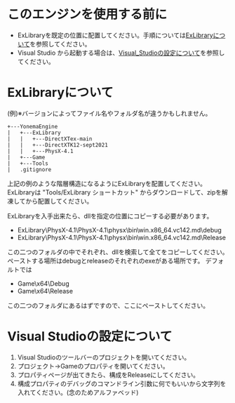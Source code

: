 # このエンジンを使用する前に
* ExLibraryを既定の位置に配置してください。手順については[ExLibraryについて](#exlibraryについて)を参照してください。
* Visual Studio から起動する場合は、[Visual_Studioの設定について](#visual-studioの設定について)を参照してください。

# ExLibraryについて
(例)※バージョンによってファイル名やフォルダ名が違うかもしれません。
```
+---YonemaEngine
|	+---ExLibrary
|	|	+---DirectXTex-main
|	|	+---DirectXTK12-sept2021
|	|	+---PhysX-4.1
|	+---Game
|	+---Tools
|	.gitignore
```
上記の例のような階層構造になるようにExLibraryを配置してください。
ExLibraryは "Tools/ExLibrary ショートカット" からダウンロードして、zipを解凍してから配置してください。

ExLibraryを入手出来たら、dllを指定の位置にコピーする必要があります。
* ExLibrary\PhysX-4.1\PhysX-4.1\physx\bin\win.x86_64.vc142.md\debug
* ExLibrary\PhysX-4.1\PhysX-4.1\physx\bin\win.x86_64.vc142.md\Release

この二つのフォルダの中でそれぞれ、dllを検索して全てをコピーしてください。
ペーストする場所はdebugとreleaseのそれぞれのexeがある場所です。
デフォルトでは
* Game\x64\Debug
* Game\x64\Release

この二つのフォルダにあるはずですので、ここにペーストしてください。



# Visual Studioの設定について
1. Visual Studioのツールバーのプロジェクトを開いてください。
2. プロジェクト->Gameのプロパティを開いてください。
3. プロパティページが出てきたら、構成をReleaseにしてください。
4. 構成プロパティのデバッグのコマンドライン引数に何でもいいから文字列を入れてください。(念のためアルファベッド)